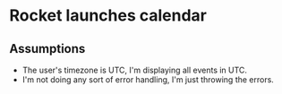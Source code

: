 # Rocket launches calendar

## Assumptions
- The user's timezone is UTC, I'm displaying all events in UTC.
- I'm not doing any sort of error handling, I'm just throwing the errors.